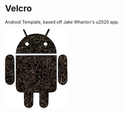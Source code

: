 # Velcro

Android Template, based off Jake Wharton's u2020 app.

![Velcro Android](./image/velcro-android.png)

